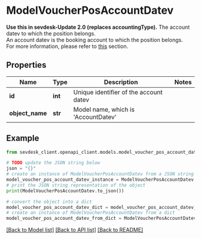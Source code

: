 # ModelVoucherPosAccountDatev

<b>Use this in sevdesk-Update 2.0 (replaces accountingType).</b>       The account datev to which the position belongs.<br>       An account datev is the booking account to which the position belongs.<br>       For more information, please refer to   <a href='#tag/Voucher/Account-Datev'>this</a> section.

## Properties

Name | Type | Description | Notes
------------ | ------------- | ------------- | -------------
**id** | **int** | Unique identifier of the account datev | 
**object_name** | **str** | Model name, which is &#39;AccountDatev&#39; | 

## Example

```python
from sevdesk_client.openapi_client.models.model_voucher_pos_account_datev import ModelVoucherPosAccountDatev

# TODO update the JSON string below
json = "{}"
# create an instance of ModelVoucherPosAccountDatev from a JSON string
model_voucher_pos_account_datev_instance = ModelVoucherPosAccountDatev.from_json(json)
# print the JSON string representation of the object
print(ModelVoucherPosAccountDatev.to_json())

# convert the object into a dict
model_voucher_pos_account_datev_dict = model_voucher_pos_account_datev_instance.to_dict()
# create an instance of ModelVoucherPosAccountDatev from a dict
model_voucher_pos_account_datev_from_dict = ModelVoucherPosAccountDatev.from_dict(model_voucher_pos_account_datev_dict)
```
[[Back to Model list]](../README.md#documentation-for-models) [[Back to API list]](../README.md#documentation-for-api-endpoints) [[Back to README]](../README.md)


